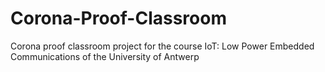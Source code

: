 # Corona-Proof-Classroom
Corona proof classroom project for the course IoT: Low Power Embedded Communications of the University of Antwerp
